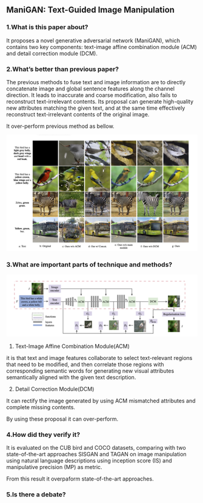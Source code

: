 ## ManiGAN: Text-Guided Image Manipulation

### 1.What is this paper about?

It proposes a novel generative adversarial network (ManiGAN), which contains two key components: text-image affine combination module (ACM) and detail correction module (DCM). 

### 2.What’s better than previous paper?

The previous methods to fuse text and image information are to directly concatenate image and global sentence features along the channel direction. It leads to inaccurate and coarse modification, also fails to reconstruct text-irrelevant contents.
Its proposal can generate high-quality new attributes matching the given text, and at the same time effectively reconstruct text-irrelevant contents of the original image.

It over-perform previous method as bellow.

![compare](../../../img/ManiGAN_compare.png) 



### 3.What are important parts of technique and methods?

![model](../../../img/ManiGAN_model.png) 

1. Text-Image Affine Combination Module(ACM)

it is that text and image features collaborate to select text-relevant regions that need to be modified, and then correlate those regions with corresponding semantic words for generating new visual attributes semantically aligned with the given text description.

2. Detail Correction Module(DCM)

It can rectify the image generated by using ACM mismatched attributes and complete missing contents.

By using these proposal it can over-perform.

### 4.How did they verify it?

It is evaluated on the CUB bird and COCO datasets, comparing with two state-of-the-art approaches SISGAN and TAGAN on image manipulation using natural language descriptions using inception score (IS) and manipulative precision (MP) as metric.

From this result it overpaform state-of-the-art approaches.

### 5.Is there a debate?
